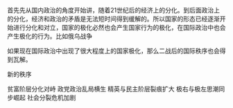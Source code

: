 首先先从国内政治的角度开始讲，随着21世纪后的经济上的分化。到后面政治上的分化，经济和政治的矛盾是无法短时间得到缓解的。所以国家的形态已经逐渐开始进行分化和对立，国家的极化必然也会产生国家行为的极化，在国际政治中也会产生极化的行为。比如俄乌战争

如果现在国际政治中出现了很大程度上的国家极化，那么二战后的国际秩序也会得到瓦解。

新的秩序


贫富阶层分化对峙
政党政治乱局横生
精英与民主阶层裂痕扩大
极右与极左思潮同步崛起
社会分裂危机加剧